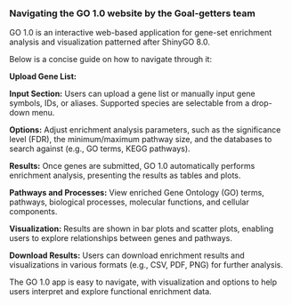 ### **Navigating the GO 1.0 website by the Goal-getters team** ###

GO 1.0 is an interactive web-based application for gene-set enrichment analysis and visualization patterned after ShinyGO 8.0.

Below is a concise guide on how to navigate through it:

**Upload Gene List:**

**Input Section:** Users can upload a gene list or manually input gene symbols, IDs, or aliases. Supported species are selectable from a drop-down menu.

**Options:** Adjust enrichment analysis parameters, such as the significance level (FDR), the minimum/maximum pathway size, and the databases to search against (e.g., GO terms, KEGG pathways).

**Results:** Once genes are submitted, GO 1.0 automatically performs enrichment analysis, presenting the results as tables and plots.

**Pathways and Processes:** View enriched Gene Ontology (GO) terms, pathways, biological processes, molecular functions, and cellular components.

**Visualization:** Results are shown in bar plots and scatter plots, enabling users to explore relationships between genes and pathways.

**Download Results:** Users can download enrichment results and visualizations in various formats (e.g., CSV, PDF, PNG) for further analysis.

The GO 1.0 app is easy to navigate, with visualization and options to help users interpret and explore functional enrichment data.
